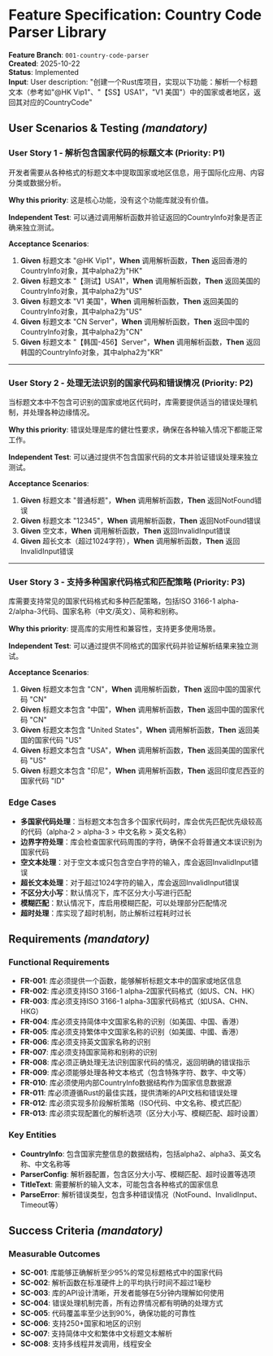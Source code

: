 # Feature Specification: Country Code Parser Library

**Feature Branch**: `001-country-code-parser`  
**Created**: 2025-10-22  
**Status**: Implemented  
**Input**: User description: "创建一个Rust库项目，实现以下功能：解析一个标题文本（参考如"@HK Vip1"、"【SS】USA1"，"V1 美国"）中的国家或者地区，返回其对应的CountryCode"

## User Scenarios & Testing *(mandatory)*

### User Story 1 - 解析包含国家代码的标题文本 (Priority: P1)

开发者需要从各种格式的标题文本中提取国家或地区信息，用于国际化应用、内容分类或数据分析。

**Why this priority**: 这是核心功能，没有这个功能库就没有价值。

**Independent Test**: 可以通过调用解析函数并验证返回的CountryInfo对象是否正确来独立测试。

**Acceptance Scenarios**:

1. **Given** 标题文本 "@HK Vip1"，**When** 调用解析函数，**Then** 返回香港的CountryInfo对象，其中alpha2为"HK"
2. **Given** 标题文本 "【测试】USA1"，**When** 调用解析函数，**Then** 返回美国的CountryInfo对象，其中alpha2为"US"
3. **Given** 标题文本 "V1 美国"，**When** 调用解析函数，**Then** 返回美国的CountryInfo对象，其中alpha2为"US"
4. **Given** 标题文本 "CN Server"，**When** 调用解析函数，**Then** 返回中国的CountryInfo对象，其中alpha2为"CN"
5. **Given** 标题文本 "【韩国-456】Server"，**When** 调用解析函数，**Then** 返回韩国的CountryInfo对象，其中alpha2为"KR"

---

### User Story 2 - 处理无法识别的国家代码和错误情况 (Priority: P2)

当标题文本中不包含可识别的国家或地区代码时，库需要提供适当的错误处理机制，并处理各种边缘情况。

**Why this priority**: 错误处理是库的健壮性要求，确保在各种输入情况下都能正常工作。

**Independent Test**: 可以通过提供不包含国家代码的文本并验证错误处理来独立测试。

**Acceptance Scenarios**:

1. **Given** 标题文本 "普通标题"，**When** 调用解析函数，**Then** 返回NotFound错误
2. **Given** 标题文本 "12345"，**When** 调用解析函数，**Then** 返回NotFound错误
3. **Given** 空文本，**When** 调用解析函数，**Then** 返回InvalidInput错误
4. **Given** 超长文本（超过1024字符），**When** 调用解析函数，**Then** 返回InvalidInput错误

---

### User Story 3 - 支持多种国家代码格式和匹配策略 (Priority: P3)

库需要支持常见的国家代码格式和多种匹配策略，包括ISO 3166-1 alpha-2/alpha-3代码、国家名称（中文/英文）、简称和别称。

**Why this priority**: 提高库的实用性和兼容性，支持更多使用场景。

**Independent Test**: 可以通过提供不同格式的国家代码并验证解析结果来独立测试。

**Acceptance Scenarios**:

1. **Given** 标题文本包含 "CN"，**When** 调用解析函数，**Then** 返回中国的国家代码 "CN"
2. **Given** 标题文本包含 "中国"，**When** 调用解析函数，**Then** 返回中国的国家代码 "CN"
3. **Given** 标题文本包含 "United States"，**When** 调用解析函数，**Then** 返回美国的国家代码 "US"
4. **Given** 标题文本包含 "USA"，**When** 调用解析函数，**Then** 返回美国的国家代码 "US"
5. **Given** 标题文本包含 "印尼"，**When** 调用解析函数，**Then** 返回印度尼西亚的国家代码 "ID"

### Edge Cases

- **多国家代码处理**：当标题文本包含多个国家代码时，库会优先匹配优先级较高的代码（alpha-2 > alpha-3 > 中文名称 > 英文名称）
- **边界字符处理**：库会检查国家代码周围的字符，确保不会将普通文本误识别为国家代码
- **空文本处理**：对于空文本或只包含空白字符的输入，库会返回InvalidInput错误
- **超长文本处理**：对于超过1024字符的输入，库会返回InvalidInput错误
- **不区分大小写**：默认情况下，库不区分大小写进行匹配
- **模糊匹配**：默认情况下，库启用模糊匹配，可以处理部分匹配情况
- **超时处理**：库实现了超时机制，防止解析过程耗时过长

## Requirements *(mandatory)*

### Functional Requirements

- **FR-001**: 库必须提供一个函数，能够解析标题文本中的国家或地区信息
- **FR-002**: 库必须支持ISO 3166-1 alpha-2国家代码格式（如US、CN、HK）
- **FR-003**: 库必须支持ISO 3166-1 alpha-3国家代码格式（如USA、CHN、HKG）
- **FR-004**: 库必须支持简体中文国家名称的识别（如美国、中国、香港）
- **FR-005**: 库必须支持繁体中文国家名称的识别（如美國、中國、香港）
- **FR-006**: 库必须支持英文国家名称的识别
- **FR-007**: 库必须支持国家简称和别称的识别
- **FR-008**: 库必须正确处理无法识别国家代码的情况，返回明确的错误指示
- **FR-009**: 库必须能够处理各种文本格式（包含特殊字符、数字、中文等）
- **FR-010**: 库必须使用内部CountryInfo数据结构作为国家信息数据源
- **FR-011**: 库必须遵循Rust的最佳实践，提供清晰的API文档和错误处理
- **FR-012**: 库必须实现多阶段解析策略（ISO代码、中文名称、模式匹配）
- **FR-013**: 库必须实现配置化的解析选项（区分大小写、模糊匹配、超时设置）

### Key Entities

- **CountryInfo**: 包含国家完整信息的数据结构，包括alpha2、alpha3、英文名称、中文名称等
- **ParserConfig**: 解析器配置，包含区分大小写、模糊匹配、超时设置等选项
- **TitleText**: 需要解析的输入文本，可能包含各种格式的国家信息
- **ParseError**: 解析错误类型，包含多种错误情况（NotFound、InvalidInput、Timeout等）

## Success Criteria *(mandatory)*

### Measurable Outcomes

- **SC-001**: 库能够正确解析至少95%的常见标题格式中的国家代码
- **SC-002**: 解析函数在标准硬件上的平均执行时间不超过1毫秒
- **SC-003**: 库的API设计清晰，开发者能够在5分钟内理解如何使用
- **SC-004**: 错误处理机制完善，所有边界情况都有明确的处理方式
- **SC-005**: 代码覆盖率至少达到90%，确保功能的可靠性
- **SC-006**: 支持250+国家和地区的识别
- **SC-007**: 支持简体中文和繁体中文标题文本解析
- **SC-008**: 支持多线程并发调用，线程安全
